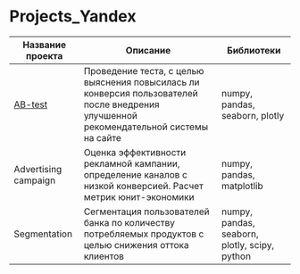 # Projects_Yandex

| Название проекта | Описание | Библиотеки |
|------------------|----------|-------|
| <a href="[https://github.com/shaldunova/Projects_Yandex/tree/main/AB-test]">AB-test</a>       | Проведение теста, с целью выяснения повысилась ли конверсия пользователей после внедрения улучшенной рекомендательной системы на сайте| numpy, pandas, seaborn, plotly |
| Advertising campaign       | Оценка эффективности рекламной кампании, определение каналов с низкой конверсией. Расчет метрик юнит-экономики| numpy, pandas, matplotlib |
| Segmentation        | Сегментация пользователей банка по количеству потребляемых продуктов с целью снижения оттока клиентов|  numpy, pandas, seaborn, plotly, scipy, python |
